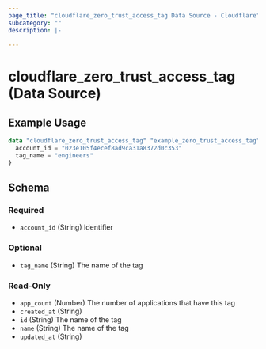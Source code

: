 ```yaml
---
page_title: "cloudflare_zero_trust_access_tag Data Source - Cloudflare"
subcategory: ""
description: |-
  
---
```


# cloudflare_zero_trust_access_tag (Data Source)



## Example Usage

```terraform
data "cloudflare_zero_trust_access_tag" "example_zero_trust_access_tag" {
  account_id = "023e105f4ecef8ad9ca31a8372d0c353"
  tag_name = "engineers"
}
```

<!-- schema generated by tfplugindocs -->
## Schema

### Required

- `account_id` (String) Identifier

### Optional

- `tag_name` (String) The name of the tag

### Read-Only

- `app_count` (Number) The number of applications that have this tag
- `created_at` (String)
- `id` (String) The name of the tag
- `name` (String) The name of the tag
- `updated_at` (String)


